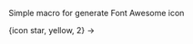 Simple macro for generate Font Awesome icon

{icon star, yellow, 2} -> <span class="fa fa-star color-yellow fa-2x fa-fw"></span>
